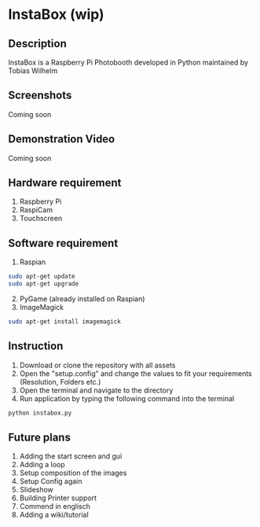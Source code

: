 # InstaBox (wip)
## Description
InstaBox is a Raspberry Pi Photobooth developed in Python maintained by Tobias Wilhelm

## Screenshots
Coming soon

## Demonstration Video
Coming soon

## Hardware requirement
1. Raspberry Pi 
2. RaspiCam
3. Touchscreen

## Software requirement
1. Raspian
```*.sh
sudo apt-get update
sudo apt-get upgrade
```
2. PyGame (already installed on Raspian)
3. ImageMagick 
```*.sh
sudo apt-get install imagemagick
```

## Instruction
1. Download or clone the repository with all assets
2. Open the "setup.config" and change the values to fit your requirements (Resolution, Folders etc.)
3. Open the terminal and navigate to the directory
4. Run application by typing the following command into the terminal
```*.sh
python instabox.py
```

## Future plans
1. Adding the start screen and gui
2. Adding a loop
3. Setup composition of the images
4. Setup Config again
5. Slideshow
6. Building Printer support
7. Commend in englisch
8. Adding a wiki/tutorial
